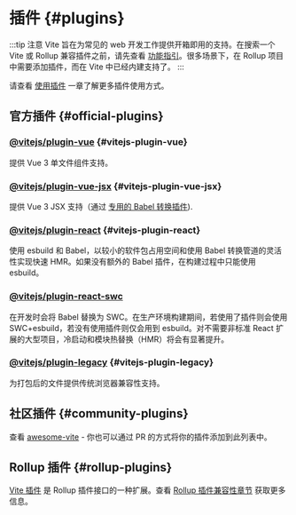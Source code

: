 # 插件 {#plugins}

:::tip 注意
Vite 旨在为常见的 web 开发工作提供开箱即用的支持。在搜索一个 Vite 或 Rollup 兼容插件之前，请先查看 [功能指引](../guide/features.md)。很多场景下，在 Rollup 项目中需要添加插件，而在 Vite 中已经内建支持了。
:::

请查看 [使用插件](../guide/using-plugins) 一章了解更多插件使用方式。

## 官方插件 {#official-plugins}

### [@vitejs/plugin-vue](https://github.com/vitejs/vite-plugin-vue/tree/main/packages/plugin-vue) {#vitejs-plugin-vue}

提供 Vue 3 单文件组件支持。

### [@vitejs/plugin-vue-jsx](https://github.com/vitejs/vite-plugin-vue/tree/main/packages/plugin-vue-jsx) {#vitejs-plugin-vue-jsx}

提供 Vue 3 JSX 支持（通过 [专用的 Babel 转换插件](https://github.com/vuejs/babel-plugin-jsx)).

### [@vitejs/plugin-react](https://github.com/vitejs/vite-plugin-react/tree/main/packages/plugin-react) {#vitejs-plugin-react}

使用 esbuild 和 Babel，以较小的软件包占用空间和使用 Babel 转换管道的灵活性实现快速 HMR。如果没有额外的 Babel 插件，在构建过程中只能使用 esbuild。

### [@vitejs/plugin-react-swc](https://github.com/vitejs/vite-plugin-react/tree/main/packages/plugin-react-swc)

在开发时会将 Babel 替换为 SWC。在生产环境构建期间，若使用了插件则会使用 SWC+esbuild，若没有使用插件则仅会用到 esbuild。对不需要非标准 React 扩展的大型项目，冷启动和模块热替换（HMR）将会有显著提升。

### [@vitejs/plugin-legacy](https://github.com/vitejs/vite/tree/main/packages/plugin-legacy) {#vitejs-plugin-legacy}

为打包后的文件提供传统浏览器兼容性支持。

## 社区插件 {#community-plugins}

查看 [awesome-vite](https://github.com/vitejs/awesome-vite#plugins) - 你也可以通过 PR 的方式将你的插件添加到此列表中。

## Rollup 插件 {#rollup-plugins}

[Vite 插件](../guide/api-plugin) 是 Rollup 插件接口的一种扩展。查看 [Rollup 插件兼容性章节](../guide/api-plugin#rollup-plugin-compatibility) 获取更多信息。
